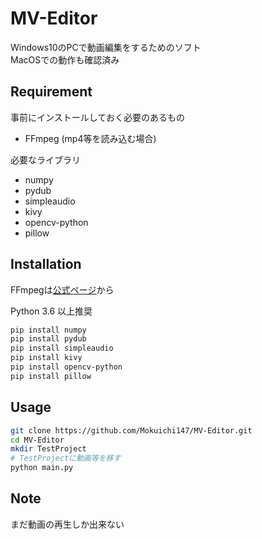 # MV-Editor

Windows10のPCで動画編集をするためのソフト  
MacOSでの動作も確認済み


## Requirement

事前にインストールしておく必要のあるもの

* FFmpeg (mp4等を読み込む場合)

必要なライブラリ

* numpy
* pydub
* simpleaudio
* kivy
* opencv-python
* pillow


## Installation

FFmpegは[公式ページ](https://ffmpeg.org/)から

Python 3.6 以上推奨

```bash
pip install numpy
pip install pydub
pip install simpleaudio
pip install kivy
pip install opencv-python
pip install pillow
```


## Usage

```bash
git clone https://github.com/Mokuichi147/MV-Editor.git
cd MV-Editor
mkdir TestProject
# TestProjectに動画等を移す
python main.py
```


## Note

まだ動画の再生しか出来ない